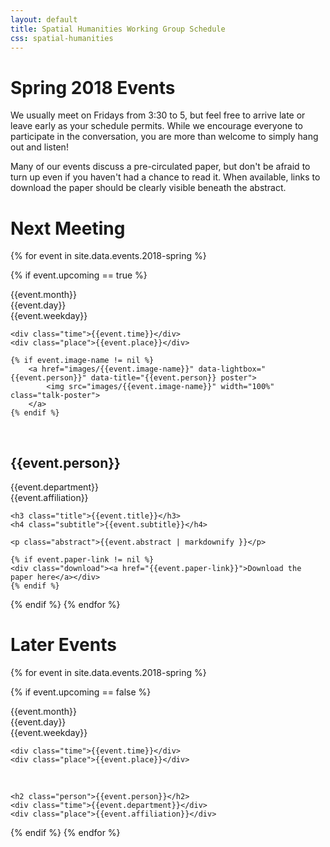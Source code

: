 ```yaml
---
layout: default
title: Spatial Humanities Working Group Schedule
css: spatial-humanities
---
```


<div class="row col-sm-12">
	<h1>Spring 2018 Events</h1>
	<p>We usually meet on Fridays from 3:30 to 5, but feel free to arrive late or leave early as your schedule permits. While we encourage everyone to participate in the conversation, you are more than welcome to simply hang out and listen!</p>
	<p>Many of our events discuss a pre-circulated paper, but don't be afraid to turn up even if you haven't had a chance to read it. When available, links to download the paper should be clearly visible beneath the abstract.</p>
</div>

<div class="row col-sm-12">
	<h1 class="orange">Next Meeting</h1>
</div>

{% for event in site.data.events.2018-spring %}

{% if event.upcoming == true %}

<div class="row row-talk next-meeting">

<div class="col-xs-12 text-xs-left col-sm-3 text-lg-right">
	<div class="month">{{event.month}}</div>
	<div class="day">{{event.day}}</div>
	<div class="weekday">{{event.weekday}}</div>

	<div class="time">{{event.time}}</div>
	<div class="place">{{event.place}}</div>

	{% if event.image-name != nil %}
		<a href="images/{{event.image-name}}" data-lightbox="{{event.person}}" data-title="{{event.person}} poster">
			<img src="images/{{event.image-name}}" width="100%" class="talk-poster">
		</a>
	{% endif %}

</div>

<div class="talk-desc col-sm-8">
<div class="month">&nbsp;</div>

  <h2 class="person">{{event.person}}</h2>
	<div class="time">{{event.department}}</div>
	<div class="place">{{event.affiliation}}</div>

	<h3 class="title">{{event.title}}</h3>
	<h4 class="subtitle">{{event.subtitle}}</h4>

	<p class="abstract">{{event.abstract | markdownify }}</p>

	{% if event.paper-link != nil %}
	<div class="download"><a href="{{event.paper-link}}">Download the paper here</a></div>
	{% endif %}

</div>

</div> <!-- end row -->

{% endif %}
{% endfor %}



<div class="row">
	<h1>Later Events</h1>
</div>

{% for event in site.data.events.2018-spring %}

{% if event.upcoming == false %}
<div class="row row-talk">

<div class="col-xs-12 text-xs-left col-sm-3 col-lg-3 text-lg-right">
	<div class="month">{{event.month}}</div>
	<div class="day">{{event.day}}</div>
	<div class="weekday">{{event.weekday}}</div>

	<div class="time">{{event.time}}</div>
	<div class="place">{{event.place}}</div>

</div>

<div class="talk-desc col-xs-9">
<div class="month">&nbsp;</div>

	<h2 class="person">{{event.person}}</h2>
	<div class="time">{{event.department}}</div>
	<div class="place">{{event.affiliation}}</div>
</div>

</div> <!-- end row -->

{% endif %}
{% endfor %}
